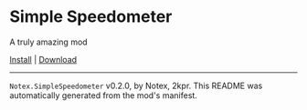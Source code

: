 # Simple Speedometer

A truly amazing mod

[Install](https://hitman-resources.netlify.app/smf-install-link/https://github.com/Notexe/h3-simple-speedometer/releases/latest/download/mod.framework.zip) | [Download](https://github.com/Notexe/h3-simple-speedometer/releases/latest/download/mod.framework.zip)

---

`Notex.SimpleSpeedometer` v0.2.0, by Notex, 2kpr. This README was automatically generated from the mod's manifest.
